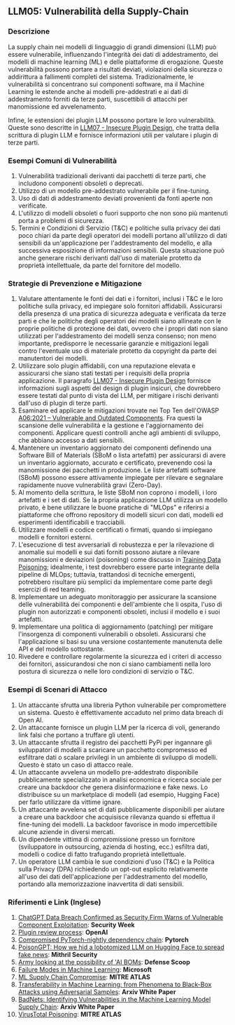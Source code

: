 ## LLM05: Vulnerabilità della Supply-Chain

### Descrizione

La supply chain nei modelli di linguaggio di grandi dimensioni (LLM) può essere vulnerabile, influenzando l'integrità dei dati di addestramento, dei modelli di machine learning (ML) e delle piattaforme di erogazione. Queste vulnerabilità possono portare a risultati deviati, violazioni della sicurezza o addirittura a fallimenti completi del sistema. Tradizionalmente, le vulnerabilità si concentrano sui componenti software, ma il Machine Learning le estende anche ai modelli pre-addestrati e ai dati di addestramento forniti da terze parti, suscettibili di attacchi per manomissione ed avvelenamento.

Infine, le estensioni dei plugin LLM possono portare le loro vulnerabilità. Queste sono descritte in [LLM07 - Insecure Plugin Design](InsecurePluginDesign.md), che tratta della scrittura di plugin LLM e fornisce informazioni utili per valutare i plugin di terze parti.

### Esempi Comuni di Vulnerabilità

1. Vulnerabilità tradizionali derivanti dai pacchetti di terze parti, che includono componenti obsoleti o deprecati.
2. Utilizzo di un modello pre-addestrato vulnerabile per il fine-tuning.
3. Uso di dati di addestramento deviati provenienti da fonti aperte non verificate.
4. L'utilizzo di modelli obsoleti o fuori supporto che non sono più mantenuti porta a problemi di sicurezza.
5. Termini e Condizioni di Servizio (T&C) e politiche sulla privacy dei dati poco chiari da parte degli operatori dei modelli portano all'utilizzo di dati sensibili da un'applicazione per l'addestramento del modello, e alla successiva esposizione di informazioni sensibili. Questa situazione può anche generare rischi derivanti dall'uso di materiale protetto da proprietà intellettuale, da parte del fornitore del modello.

### Strategie di Prevenzione e Mitigazione

1. Valutare attentamente le fonti dei dati e i fornitori, inclusi i T&C e le loro politiche sulla privacy, ed impiegare solo fornitori affidabili. Assicurarsi della presenza di una pratica di sicurezza adeguata e verificata da terze parti e che le politiche degli operatori dei modelli siano allineate con le proprie politiche di protezione dei dati, ovvero che i propri dati non siano utilizzati per l'addestramento dei modelli senza consenso; non meno importante, predisporre le necessarie garanzie e mitigazioni legali contro l'eventuale uso di materiale protetto da copyright da parte dei manutentori dei modelli.
2. Utilizzare solo plugin affidabili, con una reputazione elevata e assicurarsi che siano stati testati per i requisiti della propria applicazione. Il paragrafo [LLM07 - Insecure Plugin Design](InsecurePluginDesign.md) fornisce informazioni sugli aspetti del design di plugin insicuri, che dovrebbero essere testati dal punto di vista del LLM, per mitigare i rischi derivanti dall'uso di plugin di terze parti.
3. Esaminare ed applicare le mitigazioni trovate nei Top Ten dell'OWASP [A06:2021 – Vulnerable and Outdated Components](https://owasp.org/Top10/A06_2021-Vulnerable_and_Outdated_Components/). Fra questi la scansione delle vulnerabilità e la gestione e l'aggiornamento dei componenti. Applicare questi controlli anche agli ambienti di sviluppo, che abbiano accesso a dati sensibili.
4. Mantenere un inventario aggiornato dei componenti definendo una Software Bill of Materials (SBoM o lista artefatti) per assicurarsi di avere un inventario aggiornato, accurato e certificato, prevenendo così la manomissione dei pacchetti in produzione. Le  liste artefatti software (SBoM) possono essere attivamente impiegate per rilevare e segnalare rapidamente nuove vulnerabilità gravi (Zero-Day).
5. Al momento della scrittura, le liste SBoM non coprono i modelli, i loro artefatti e i set di dati. Se la propria applicazione LLM utilizza un modello privato, è bene utilizzare le buone pratiche di "MLOps" e riferirsi a piattaforme che offrono repository di modelli sicuri con dati, modelli ed esperimenti identificabili e tracciabili.
6. Utilizzare modelli e codice certificati o firmati, quando si impiegano modelli e fornitori esterni.
7. L'esecuzione di test avversariali di robustezza e per la rilevazione di anomalie sui modelli e sui dati forniti possono aiutare a rilevare manomissioni e deviazioni (poisoning) come discusso in  [Training Data Poisoning](https://github.com/OWASP/www-project-top-10-for-large-language-model-applications/blob/main/1_0_vulns/Training_Data_Poisoning.md); idealmente, i test dovrebbero essere parte integrante della pipeline di MLOps; tuttavia, trattandosi di tecniche emergenti, potrebbero risultare più semplici da implementare come parte degli esercizi di red teaming.
8. Implementare un adeguato monitoraggio per assicurare la scansione delle vulnerabilità dei componenti e dell'ambiente che li ospita, l'uso di plugin non autorizzati e componenti obsoleti, inclusi il modello e i suoi artefatti.
9. Implementare una politica di aggiornamento (patching) per mitigare l'insorgenza di componenti vulnerabili o obsoleti. Assicurarsi che l'applicazione si basi su una versione costantemente manutenuta delle API e del modello sottostante.
10. Rivedere e controllare regolarmente la sicurezza ed i criteri di accesso dei fornitori, assicurandosi che non ci siano cambiamenti nella loro postura di sicurezza o nelle loro condizioni di servizio o T&C.

### Esempi di Scenari di Attacco

1. Un attaccante sfrutta una libreria Python vulnerabile per compromettere un sistema. Questo è effettivamente accaduto nel primo data breach di Open AI.
2. Un attaccante fornisce un plugin LLM per la ricerca di voli, generando link falsi che portano a truffare gli utenti.
3. Un attaccante sfrutta il registro dei pacchetti PyPi per ingannare gli sviluppatori di modelli a scaricare un pacchetto compromesso ed esfiltrare dati o scalare privilegi in un ambiente di sviluppo di modelli. Questo è stato un caso di attacco reale.
4. Un attaccante avvelena un modello pre-addestrato disponibile pubblicamente specializzato in analisi economica e ricerca sociale per creare una backdoor che genera disinformazione e fake news. Lo distribuisce su un marketplace di modelli (ad esempio, Hugging Face) per farlo utilizzare da vittime ignare.
5. Un attaccante avvelena set di dati pubblicamente disponibili per aiutare a creare una backdoor che acquisisce rilevanza quando si effettua il fine-tuning dei modelli. La backdoor favorisce in modo impercettibile alcune aziende in diversi mercati.
6. Un dipendente vittima di compromissione presso un fornitore (sviluppatore in outsourcing, azienda di hosting, ecc.) esfiltra dati, modelli o codice di fatto trafugando proprietà intellettuale.
7. Un operatore LLM cambia le sue condizioni d'uso (T&C) e la Politica sulla Privacy (DPA) richiedendo un opt-out esplicito relativamente all'uso dei dati dell'applicazione per l'addestramento del modello, portando alla memorizzazione inavvertita di dati sensibili.

### Riferimenti e Link (Inglese)

1. [ChatGPT Data Breach Confirmed as Security Firm Warns of Vulnerable Component Exploitation](https://www.securityweek.com/chatgpt-data-breach-confirmed-as-security-firm-warns-of-vulnerable-component-exploitation/): **Security Week**
2. [Plugin review process](https://platform.openai.com/docs/plugins/review): **OpenAI**
3. [Compromised PyTorch-nightly dependency chain](https://pytorch.org/blog/compromised-nightly-dependency/): **Pytorch**
4. [PoisonGPT: How we hid a lobotomized LLM on Hugging Face to spread fake news](https://blog.mithrilsecurity.io/poisongpt-how-we-hid-a-lobotomized-llm-on-hugging-face-to-spread-fake-news/): **Mithril Security**
5. [Army looking at the possibility of 'AI BOMs](https://defensescoop.com/2023/05/25/army-looking-at-the-possibility-of-ai-boms-bill-of-materials/): **Defense Scoop**
6. [Failure Modes in Machine Learning](https://learn.microsoft.com/en-us/security/engineering/failure-modes-in-machine-learning): **Microsoft**
7. [ML Supply Chain Compromise](https://atlas.mitre.org/techniques/AML.T0010/): **MITRE ATLAS**
8. [Transferability in Machine Learning: from Phenomena to Black-Box Attacks using Adversarial Samples](https://arxiv.org/pdf/1605.07277.pdf): **Arxiv White Paper**
9. [BadNets: Identifying Vulnerabilities in the Machine Learning Model Supply Chain](https://arxiv.org/abs/1708.06733): **Arxiv White Paper**
10. [VirusTotal Poisoning](https://atlas.mitre.org/studies/AML.CS0002): **MITRE ATLAS**
